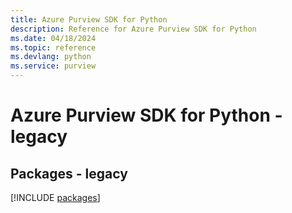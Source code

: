 ```yaml
---
title: Azure Purview SDK for Python
description: Reference for Azure Purview SDK for Python
ms.date: 04/18/2024
ms.topic: reference
ms.devlang: python
ms.service: purview
---
```

# Azure Purview SDK for Python - legacy
## Packages - legacy
[!INCLUDE [packages](purview-index.md)]